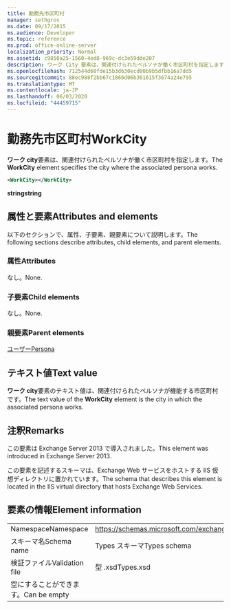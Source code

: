 ```yaml
---
title: 勤務先市区町村
manager: sethgros
ms.date: 09/17/2015
ms.audience: Developer
ms.topic: reference
ms.prod: office-online-server
localization_priority: Normal
ms.assetid: c9850a25-1560-4ed8-969c-dc3e59dde207
description: ワーク City 要素は、関連付けられたペルソナが働く市区町村を指定します。
ms.openlocfilehash: 712544d60fde15b3d630ecd00b9b5dfbb16a7dd5
ms.sourcegitcommit: 88ec988f2bb67c1866d06b361615f3674a24e795
ms.translationtype: MT
ms.contentlocale: ja-JP
ms.lasthandoff: 06/03/2020
ms.locfileid: "44459715"
---
```

# <a name="workcity"></a><span data-ttu-id="e973f-103">勤務先市区町村</span><span class="sxs-lookup"><span data-stu-id="e973f-103">WorkCity</span></span>

<span data-ttu-id="e973f-104">**ワーク city**要素は、関連付けられたペルソナが働く市区町村を指定します。</span><span class="sxs-lookup"><span data-stu-id="e973f-104">The **WorkCity** element specifies the city where the associated persona works.</span></span> 
  
```XML
<WorkCity></WorkCity>
```

 <span data-ttu-id="e973f-105">**string**</span><span class="sxs-lookup"><span data-stu-id="e973f-105">**string**</span></span>
## <a name="attributes-and-elements"></a><span data-ttu-id="e973f-106">属性と要素</span><span class="sxs-lookup"><span data-stu-id="e973f-106">Attributes and elements</span></span>

<span data-ttu-id="e973f-107">以下のセクションで、属性、子要素、親要素について説明します。</span><span class="sxs-lookup"><span data-stu-id="e973f-107">The following sections describe attributes, child elements, and parent elements.</span></span>
  
### <a name="attributes"></a><span data-ttu-id="e973f-108">属性</span><span class="sxs-lookup"><span data-stu-id="e973f-108">Attributes</span></span>

<span data-ttu-id="e973f-109">なし。</span><span class="sxs-lookup"><span data-stu-id="e973f-109">None.</span></span>
  
### <a name="child-elements"></a><span data-ttu-id="e973f-110">子要素</span><span class="sxs-lookup"><span data-stu-id="e973f-110">Child elements</span></span>

<span data-ttu-id="e973f-111">なし。</span><span class="sxs-lookup"><span data-stu-id="e973f-111">None.</span></span>
  
### <a name="parent-elements"></a><span data-ttu-id="e973f-112">親要素</span><span class="sxs-lookup"><span data-stu-id="e973f-112">Parent elements</span></span>

[<span data-ttu-id="e973f-113">ユーザー</span><span class="sxs-lookup"><span data-stu-id="e973f-113">Persona</span></span>](persona.md)
  
## <a name="text-value"></a><span data-ttu-id="e973f-114">テキスト値</span><span class="sxs-lookup"><span data-stu-id="e973f-114">Text value</span></span>

<span data-ttu-id="e973f-115">**ワーク city**要素のテキスト値は、関連付けられたペルソナが機能する市区町村です。</span><span class="sxs-lookup"><span data-stu-id="e973f-115">The text value of the **WorkCity** element is the city in which the associated persona works.</span></span> 
  
## <a name="remarks"></a><span data-ttu-id="e973f-116">注釈</span><span class="sxs-lookup"><span data-stu-id="e973f-116">Remarks</span></span>

<span data-ttu-id="e973f-117">この要素は Exchange Server 2013 で導入されました。</span><span class="sxs-lookup"><span data-stu-id="e973f-117">This element was introduced in Exchange Server 2013.</span></span>
  
<span data-ttu-id="e973f-118">この要素を記述するスキーマは、Exchange Web サービスをホストする IIS 仮想ディレクトリに置かれています。</span><span class="sxs-lookup"><span data-stu-id="e973f-118">The schema that describes this element is located in the IIS virtual directory that hosts Exchange Web Services.</span></span>
  
## <a name="element-information"></a><span data-ttu-id="e973f-119">要素の情報</span><span class="sxs-lookup"><span data-stu-id="e973f-119">Element information</span></span>

|||
|:-----|:-----|
|<span data-ttu-id="e973f-120">Namespace</span><span class="sxs-lookup"><span data-stu-id="e973f-120">Namespace</span></span>  <br/> |https://schemas.microsoft.com/exchange/services/2006/types  <br/> |
|<span data-ttu-id="e973f-121">スキーマ名</span><span class="sxs-lookup"><span data-stu-id="e973f-121">Schema name</span></span>  <br/> |<span data-ttu-id="e973f-122">Types スキーマ</span><span class="sxs-lookup"><span data-stu-id="e973f-122">Types schema</span></span>  <br/> |
|<span data-ttu-id="e973f-123">検証ファイル</span><span class="sxs-lookup"><span data-stu-id="e973f-123">Validation file</span></span>  <br/> |<span data-ttu-id="e973f-124">型 .xsd</span><span class="sxs-lookup"><span data-stu-id="e973f-124">Types.xsd</span></span>  <br/> |
|<span data-ttu-id="e973f-125">空にすることができます。</span><span class="sxs-lookup"><span data-stu-id="e973f-125">Can be empty</span></span>  <br/> ||
   

